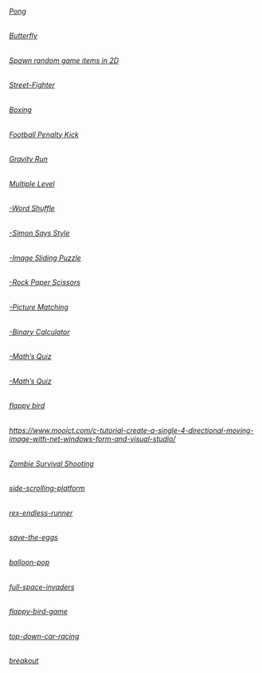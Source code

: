 ###### [Pong ](https://www.mooict.com/c-tutorials-create-a-simple-pong-game-in-windows-forms-and-visual-studio/)
###### [Butterfly](https://www.mooict.com/create-a-butterfly-catching-game-using-c-sharp-win-forms-visual-studio/)
###### [Spawn random game items in 2D](https://www.mooict.com/c-tutorial-how-to-spawn-random-game-items-in-2d-and-pick-them-up-using-collision-with-c-and-win-forms-in-visual-studio/)
###### [Street-Fighter](https://www.mooict.com/c-sharp-tutorial-create-a-street-fighter-game-demo-in-windows-forms-and-visual-studio/)
###### [Boxing](https://www.mooict.com/c-tutorial-create-a-simple-punch-out-style-boxing-game-in-visual-studio/)
###### [Football Penalty Kick](https://www.mooict.com/c-tutorial-create-a-football-penalty-kick-game-in-visual-studio-with-win-forms/)
###### [Gravity Run](https://www.mooict.com/c-tutorial-create-a-gravity-run-game-in-windows-form-and-visual-studio/)
###### [Multiple Level](https://www.mooict.com/c-tutorial-make-a-multiple-level-game-in-windows-form-application/)
###### [-Word Shuffle](https://www.mooict.com/c-tutorial-make-a-word-shuffle-game-in-windows-form-and-visual-studio/)
###### [-Simon Says Style](https://www.mooict.com/create-a-simon-says-style-game-in-windows-forms-and-c-sharp-with-visual-studio/)
###### [-Image Sliding Puzzle](https://www.mooict.com/c-sharp-tutorial-make-an-image-slider-puzzle-game-in-windows-forms/)
###### [-Rock Paper Scissors](https://www.mooict.com/c-tutorial-create-a-rock-paper-scissors-game-in-100-lines-of-code/)
###### [-Picture Matching](https://www.mooict.com/c-tutorial-create-a-picture-matching-game-with-net-in-visual-studio/)
###### [-Binary Calculator](https://www.mooict.com/c-tutorial-make-a-binary-calculator-game-in-windows-form-application-and-visual-studio/)
###### [-Math’s Quiz](https://www.mooict.com/c-tutorial-maths-quiz-game-version-2-in-windows-form-application-and-visual-studio/)
###### [-Math’s Quiz](https://www.mooict.com/c-tutorial-maths-quiz-game-in-windows-form-application-and-visual-studio-version-1/)
###### [flappy bird](https://www.mooict.com/create-flappy-bird-game-in-visual-studio-using-c/)
###### https://www.mooict.com/c-tutorial-create-a-single-4-directional-moving-image-with-net-windows-form-and-visual-studio/
###### [Zombie Survival Shooting](https://www.mooict.com/c-tutorial-create-a-zombie-survival-shooting-game-in-visual-studio/)
###### [side-scrolling-platform](https://www.mooict.com/c-tutorial-create-a-side-scrolling-platform-game-in-visual-studio/)
###### [rex-endless-runner](https://www.mooict.com/c-tutorial-create-a-t-rex-endless-runner-game-in-visual-studio/)
###### [save-the-eggs](https://www.mooict.com/c-tutorial-create-a-save-the-eggs-item-drop-game-in-visual-studio/)
###### [balloon-pop](https://www.mooict.com/c-tutorial-create-a-balloon-pop-arcade-game-in-visual-studio/)
###### [full-space-invaders](https://www.mooict.com/c-tutorial-create-a-full-space-invaders-game-using-visual-studio/)
###### [flappy-bird-game](https://www.mooict.com/create-flappy-bird-game-in-visual-studio-using-c/)
###### [top-down-car-racing](https://www.mooict.com/c-tutorial-top-down-car-racing-game-with-visual-studio/)
###### [breakout](https://www.mooict.com/c-tutorial-create-a-breakout-game-in-visual-studio/)
###### [](https://www.mooict.com/wpf-c-tutorial-create-a-simple-racing-game-in-visual-studio/)
###### [](https://www.mooict.com/wpf-c-tutorial-create-a-space-battle-shooter-game-in-visual-studio/)
###### [](https://www.mooict.com/wpf-c-tutorial-create-parallax-scrolling-endless-runner-game-in-visual-studio/)
###### [](https://www.mooict.com/wpf-c-create-a-flappy-bird-game-in-visual-studio/)
###### [](https://www.mooict.com/wpf-c-tutorial-create-a-snakes-and-ladders-game-in-visual-studio/)
###### [](https://www.mooict.com/wpf-c-tutorial-make-a-pac-man-game-in-visual-studio/)
###### [](https://www.mooict.com/wpf-c-tutorial-create-snipe-the-dummies-a-sniper-scope-shooter-game-in-visual-studio/)
###### [](https://www.mooict.com/wpf-c-tutorial-create-a-fun-balloon-popping-game-in-visual-studio/)
###### [](https://www.mooict.com/wpf-c-tutorial-create-a-space-invaders-game-in-visual-studio/)
###### [](https://www.mooict.com/wpf-c-tutorial-create-a-save-the-presents-item-drop-down-game-in-visual-studio/)
###### [](https://www.mooict.com/wpf-c-tutorial-create-a-simple-binary-calculator-game-in-visual-studio/)
###### [](https://www.mooict.com/create-a-maths-quiz-game-in-visual-studio-using-c-v1/)
###### [](https://www.mooict.com/create-a-maths-quiz-game-in-visual-studio-using-c-v1/2/)
